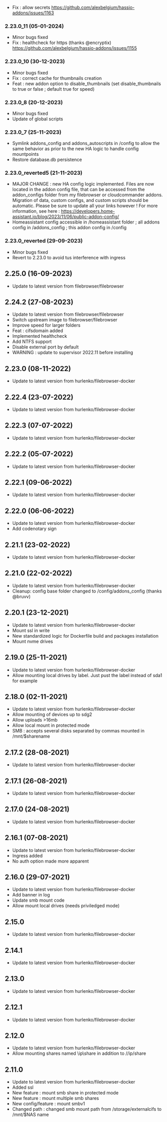 - Fix : allow secrets https://github.com/alexbelgium/hassio-addons/issues/1163

### 2.23.0_11 (05-01-2024)
- Minor bugs fixed
- Fix : healthcheck for https (thanks @encryptix) https://github.com/alexbelgium/hassio-addons/issues/1155

### 2.23.0_10 (30-12-2023)
- Minor bugs fixed
- Fix : correct cache for thumbnails creation
- Feat : new addon option to disable_thumbnails (set disable_thumbnails to true or false ; default true for speed)

### 2.23.0_8 (20-12-2023)
- Minor bugs fixed
- Update of global scripts

### 2.23.0_7 (25-11-2023)
- Symlink addons_config and addons_autoscripts in /config to allow the same behavior as prior to the new HA logic to handle config mountpoints
- Restore database.db persistence

### 2.23.0_reverted5 (21-11-2023)
- MAJOR CHANGE : new HA config logic implemented. Files are now located in the addon config file, that can be accessed from the addon_configs folder from my filebrowser or cloudcommander addons. Migration of data, custom configs, and custom scripts should be automatic. Please be sure to update all your links however ! For more information, see here : https://developers.home-assistant.io/blog/2023/11/06/public-addon-config/
- Homeassistant config accessible in /homeassistant folder ; all addons config in /addons_config ; this addon config in /config

### 2.23.0_reverted (29-09-2023)
- Minor bugs fixed
- Revert to 2.23.0 to avoid tus interference with ingress

## 2.25.0 (16-09-2023)
- Update to latest version from filebrowser/filebrowser

## 2.24.2 (27-08-2023)
- Update to latest version from filebrowser/filebrowser
- Switch upstream image to filebrowser/filebrowser
- Improve speed for larger folders
- Feat : cifsdomain added
- Implemented healthcheck
- Add NTFS support
- Disable external port by default
- WARNING : update to supervisor 2022.11 before installing

## 2.23.0 (08-11-2022)

- Update to latest version from hurlenko/filebrowser-docker

## 2.22.4 (23-07-2022)

- Update to latest version from hurlenko/filebrowser-docker

## 2.22.3 (07-07-2022)

- Update to latest version from hurlenko/filebrowser-docker

## 2.22.2 (05-07-2022)

- Update to latest version from hurlenko/filebrowser-docker

## 2.22.1 (09-06-2022)

- Update to latest version from hurlenko/filebrowser-docker

## 2.22.0 (06-06-2022)

- Update to latest version from hurlenko/filebrowser-docker
- Add codenotary sign

## 2.21.1 (23-02-2022)

- Update to latest version from hurlenko/filebrowser-docker

## 2.21.0 (22-02-2022)

- Update to latest version from hurlenko/filebrowser-docker
- Cleanup: config base folder changed to /config/addons_config (thanks @bruvv)

## 2.20.1 (23-12-2021)

- Update to latest version from hurlenko/filebrowser-docker
- Mount ssl in write
- New standardized logic for Dockerfile build and packages installation
- Mount nvme drives

## 2.19.0 (25-11-2021)

- Update to latest version from hurlenko/filebrowser-docker
- Allow mounting local drives by label. Just pust the label instead of sda1 for example

## 2.18.0 (02-11-2021)

- Update to latest version from hurlenko/filebrowser-docker
- Allow mounting of devices up to sdg2
- Allow uploads >16mb
- Allow local mount in protected mode
- SMB : accepts several disks separated by commas mounted in /mnt/$sharename

## 2.17.2 (28-08-2021)

- Update to latest version from hurlenko/filebrowser-docker

## 2.17.1 (26-08-2021)

- Update to latest version from hurlenko/filebrowser-docker

## 2.17.0 (24-08-2021)

- Update to latest version from hurlenko/filebrowser-docker

## 2.16.1 (07-08-2021)

- Update to latest version from hurlenko/filebrowser-docker
- Ingress added
- No auth option made more apparent

## 2.16.0 (29-07-2021)

- Update to latest version from hurlenko/filebrowser-docker
- Add banner in log
- Update smb mount code
- Allow mount local drives (needs priviledged mode)

## 2.15.0

- Update to latest version from hurlenko/filebrowser-docker

## 2.14.1

- Update to latest version from hurlenko/filebrowser-docker

## 2.13.0

- Update to latest version from hurlenko/filebrowser-docker

## 2.12.1

- Update to latest version from hurlenko/filebrowser-docker

## 2.12.0

- Update to latest version from hurlenko/filebrowser-docker
- Allow mounting shares named \ip\share in addition to //ip/share

## 2.11.0

- Update to latest version from hurlenko/filebrowser-docker
- Added ssl
- New feature : mount smb share in protected mode
- New feature : mount multiple smb shares
- New config/feature : mount smbv1
- Changed path : changed smb mount path from /storage/externalcifs to /mnt/$NAS name
